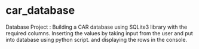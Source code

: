 # car_database
Database Project : Building a CAR database using SQLite3 library with the required columns. Inserting the values by taking input from the user and put into database using python script. and displaying the rows in the console.
